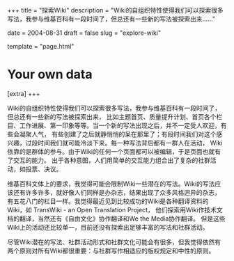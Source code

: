 +++
title = "探索Wiki"
description = "Wiki的自组织特性使得我们可以探索很多写法，我参与维基百科有一段时间了，但总还有一些新的写法被探索出来……"

date = 2004-08-31
draft = false
slug = "explore-wiki"

template = "page.html"

# Your own data
[extra]
+++

Wiki的自组织特性使得我们可以探索很多写法，我参与维基百科有一段时间了，但总还有一些新的写法被探索出来，
比如主题首页、质量提升计划、首页各个栏目、工作进展、第一印象等等。当一个新的写法出现之后，并不一定受人欢迎，有些会凝聚人气，
有些创建了之后就静悄悄的呆在那里了；有段时间我们对这个感兴趣，过段时间我们就可能冷淡下来。每一种写法背后都有一群人在活动，
Wiki依靠的是群体的参与。由于Wiki的任何一个页面都可以被编辑，于是页面也就有了交互的能力。
出于各种意图，人们用简单的交互能力组合出了复杂的社群活动，如投票、决议。

维基百科文体上的要求，我觉得可能会限制Wiki一些潜在的写法。Wiki的写法应该还有许多许多，就好像人们同样是办杂志，结果出现了众多风格迥异的杂志，
有五花八门的栏目一样。我觉得最近见到比较成功的Wiki是各种翻译资料的Wiki，如 TransWiki - an Open Translation Project，
他们探索用Wiki作技术文档的翻译，当然还有《自由文化》协作翻译和We the Media协作翻译。
但是这些Wiki上的活动还比较单一，目前还没有探索出足够丰富的写法和社群活动。

尽管Wiki潜在的写法、社群活动形式和社群文化可能会有很多，但我觉得依然有两个原则对所有Wiki都很重要：与社群写作相适应的版权规定和中性的原则。